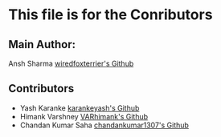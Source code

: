 # This file is for the Conributors

## Main Author:
Ansh Sharma [wiredfoxterrier's Github](https://github.com/wiredfoxterrier)

## Contributors
- Yash Karanke [karankeyash's Github](https://github.com/karankeyash/)  
- Himank Varshney [VARhimank's Github](https://github.com/VARhimank)
- Chandan Kumar Saha [chandankumar1307's Github](https://github.com/chandankumar1307)
